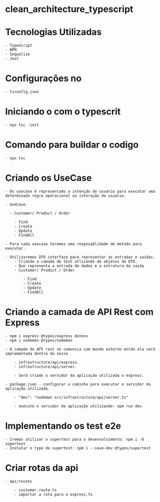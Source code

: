 # clean_architecture_typescript

# Tecnologias Utilizadas

    - TypeScript
    - NPM
    - Sequelize
    - Jest

# Configurações no

    - tsconfig.json

# Iniciando o com o typescrit

    - npx tsc -init

# Comando para buildar o codigo

    - npx tsc

# Criando os UseCase

    - Os usecase é representado a intenção do usuário para executar uma determinada regra operacional ou interação do usuario.

    - UseCase.

      - Customer/ Product / Order

        - Find
        - Create
        - Update
        - FindAll

    - Para cada usecase teremos uma resposablidade de metodo para executar.

    - Utilizaremos DTO interface para representar as entradas e saidas.
        - Criando a camada de test utlizando de objetos de DTO.
        - Que representa a entrada de dados e a estrutura da saida
        - Customer/ Product / Order

            - Find
            - Create
            - Update
            - FindAll

# Criando a camada de API Rest com Express

    - npm i express @types/express dotenv
    - npm i nodemon @types/nodemon

    - A camada de API rest se comunica com mundo externo então ela será implementada dentro da nossa

        - infrastructure/api/express.
        - infrastructure/api/server.

        - Será criado o servidor da aplicação utilizada o express.

    - package.json - configurar o cominho para executar o servidor da aplicação utilizada.

        - "dev": "nodemon src/infrastructure/api/server.ts"

        - execute o servidor da aplicação utilizando: npm run dev

# Implementando os test e2e

    - Iremos utilizar o supertest para o desenvolvimento: npm i -D supertest
    - Instalar o type do supertest: npm i --save-dev @types/supertest

# Criar rotas da api

    - api/routes

        - customer.route.ts
        - importar a rota para o express.ts

